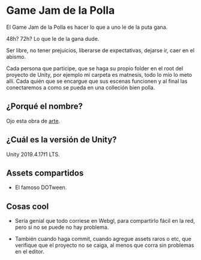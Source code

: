 # Game Jam de la Polla

El Game Jam de la Polla es hacer lo que a uno le de la puta gana.

48h? 72h? Lo que le de la gana dude.

Ser libre, no tener prejuicios, liberarse de expectativas, dejarse ir, caer en
el abismo.

Cada persona que participe, que se haga su propio folder en el root del proyecto
de Unity, por ejemplo mi carpeta es matnesis, todo lo mío lo meto allí. Cada
quién que se encargue que sus escenas funcionen y al final las conectaremos a
como se pueda en una colleción bien polla.

## ¿Porqué el nombre?

Ojo esta obra de [arte](https://youtu.be/7x-Y0yvRwpc).

## ¿Cuál es la versión de Unity?

Unity 2019.4.17f1 LTS.

## Assets compartidos

- El famoso DOTween.

## Cosas cool

- Sería genial que todo corriese en Webgl, para compartirlo fácil en la red, pero
  si no se puede no hay problema.

- También cuando haga commit, cuando agregue assets raros o etc, que verifique
  que el proyecto no se caiga, al menos que corra sin problemas en el editor.
